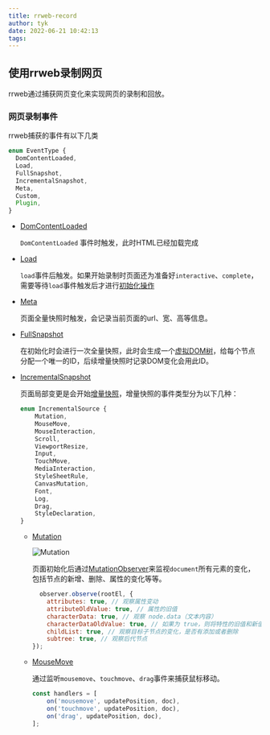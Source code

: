 ```yaml
---
title: rrweb-record
author: tyk
date: 2022-06-21 10:42:13
tags:
---
```


## 使用rrweb录制网页

rrweb通过捕获网页变化来实现网页的录制和回放。

### 网页录制事件

rrweb捕获的事件有以下几类

```ts
enum EventType { 
  DomContentLoaded,
  Load,
  FullSnapshot,
  IncrementalSnapshot,
  Meta,
  Custom,
  Plugin,
}
```

-  [DomContentLoaded](https://github.com/rrweb-io/rrweb/blob/058c4579b430977af0fdea0e0123cb126726876c/packages/rrweb/src/record/index.ts#L324)

    `DomContentLoaded` 事件时触发，此时HTML已经加载完成

- [Load](https://github.com/rrweb-io/rrweb/blob/058c4579b430977af0fdea0e0123cb126726876c/packages/rrweb/src/record/index.ts#L476)

    `load`事件后触发。如果开始录制时页面还为准备好`interactive`、`complete`，需要等待`load`事件触发后才进行[初始化操作](https://github.com/rrweb-io/rrweb/blob/058c4579b430977af0fdea0e0123cb126726876c/packages/rrweb/src/record/index.ts#L466)

- [Meta](https://github.com/rrweb-io/rrweb/blob/058c4579b430977af0fdea0e0123cb126726876c/packages/rrweb/src/record/index.ts#L250)

    页面全量快照时触发，会记录当前页面的url、宽、高等信息。
    
- [FullSnapshot](https://github.com/rrweb-io/rrweb/blob/058c4579b430977af0fdea0e0123cb126726876c/packages/rrweb/src/record/index.ts#L249)

    在初始化时会进行一次全量快照，此时会生成一个[虚拟DOM树](https://github.com/rrweb-io/rrweb/blob/058c4579b430977af0fdea0e0123cb126726876c/packages/rrweb-snapshot/src/snapshot.ts#L868)，给每个节点分配一个唯一的ID，后续增量快照时记录DOM变化会用此ID。

- [IncrementalSnapshot](https://github.com/rrweb-io/rrweb/blob/058c4579b430977af0fdea0e0123cb126726876c/packages/rrweb/src/record/index.ts#L334)

    页面局部变更是会开始[增量快照](https://github.com/rrweb-io/rrweb/blob/058c4579b430977af0fdea0e0123cb126726876c/packages/rrweb/src/record/observer.ts#L814)，增量快照的事件类型分为以下几种：

    ```ts
    enum IncrementalSource { 
        Mutation,
        MouseMove,
        MouseInteraction,
        Scroll,
        ViewportResize,
        Input,
        TouchMove,
        MediaInteraction,
        StyleSheetRule,
        CanvasMutation,
        Font,
        Log,
        Drag,
        StyleDeclaration,
    }
    ```

    - [Mutation](https://github.com/rrweb-io/rrweb/blob/058c4579b430977af0fdea0e0123cb126726876c/packages/rrweb/src/record/observer.ts#L78)

        ![Mutation](https://assets.coursebox.xdf.cn/4gI0b5sKeGM4XFDW0OtF8.png)

        页面初始化后通过[MutationObserver](https://zh.javascript.info/mutation-observer)来监视`document`所有元素的变化，包括节点的新增、删除、属性的变化等等。

        ```js
          observer.observe(rootEl, {
            attributes: true, // 观察属性变动
            attributeOldValue: true, // 属性的旧值
            characterData: true, // 观察 node.data（文本内容）
            characterDataOldValue: true, // 如果为 true，则将特性的旧值和新值都传递给回调（参见下文），否则只传新值（需要 attributes 选项），
            childList: true, // 观察目标子节点的变化，是否有添加或者删除
            subtree: true, // 观察后代节点
        });
        ```
    
    - [MouseMove](https://github.com/rrweb-io/rrweb/blob/058c4579b430977af0fdea0e0123cb126726876c/packages/rrweb/src/record/observer.ts#L125)

        通过监听`mousemove`、`touchmove`、`drag`事件来捕获鼠标移动。

        ```ts
        const handlers = [
            on('mousemove', updatePosition, doc),
            on('touchmove', updatePosition, doc),
            on('drag', updatePosition, doc),
        ];
        ```

        



    

